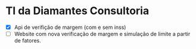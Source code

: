 # TI da Diamantes Consultoria

- [x] Api de verifição de margem (com e sem inss)
- [ ] Website com nova verificação de margem e simulação de limite a partir de fatores.
